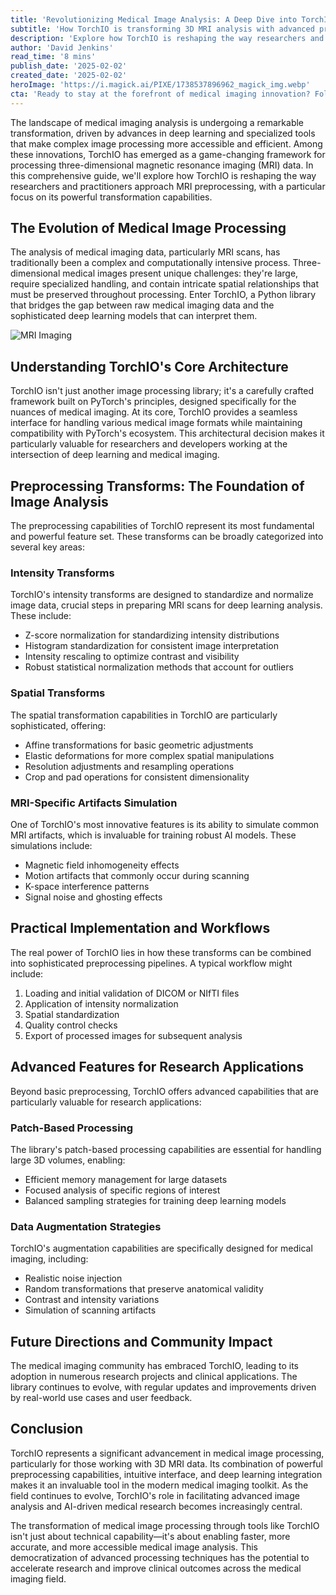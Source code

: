 ```yaml
---
title: 'Revolutionizing Medical Image Analysis: A Deep Dive into TorchIO for 3D MRI Processing'
subtitle: 'How TorchIO is transforming 3D MRI analysis with advanced preprocessing capabilities'
description: 'Explore how TorchIO is reshaping the way researchers and practitioners approach MRI preprocessing, with a focus on its powerful transformation capabilities for medical image analysis.'
author: 'David Jenkins'
read_time: '8 mins'
publish_date: '2025-02-02'
created_date: '2025-02-02'
heroImage: 'https://i.magick.ai/PIXE/1738537896962_magick_img.webp'
cta: 'Ready to stay at the forefront of medical imaging innovation? Follow us on LinkedIn for regular updates on breakthrough technologies like TorchIO and join a community of professionals shaping the future of healthcare imaging.'
---
```


The landscape of medical imaging analysis is undergoing a remarkable transformation, driven by advances in deep learning and specialized tools that make complex image processing more accessible and efficient. Among these innovations, TorchIO has emerged as a game-changing framework for processing three-dimensional magnetic resonance imaging (MRI) data. In this comprehensive guide, we'll explore how TorchIO is reshaping the way researchers and practitioners approach MRI preprocessing, with a particular focus on its powerful transformation capabilities.

## The Evolution of Medical Image Processing

The analysis of medical imaging data, particularly MRI scans, has traditionally been a complex and computationally intensive process. Three-dimensional medical images present unique challenges: they're large, require specialized handling, and contain intricate spatial relationships that must be preserved throughout processing. Enter TorchIO, a Python library that bridges the gap between raw medical imaging data and the sophisticated deep learning models that can interpret them.

![MRI Imaging](https://i.magick.ai/PIXE/1738206181100_magick_img.webp)

## Understanding TorchIO's Core Architecture

TorchIO isn't just another image processing library; it's a carefully crafted framework built on PyTorch's principles, designed specifically for the nuances of medical imaging. At its core, TorchIO provides a seamless interface for handling various medical image formats while maintaining compatibility with PyTorch's ecosystem. This architectural decision makes it particularly valuable for researchers and developers working at the intersection of deep learning and medical imaging.

## Preprocessing Transforms: The Foundation of Image Analysis

The preprocessing capabilities of TorchIO represent its most fundamental and powerful feature set. These transforms can be broadly categorized into several key areas:

### Intensity Transforms

TorchIO's intensity transforms are designed to standardize and normalize image data, crucial steps in preparing MRI scans for deep learning analysis. These include:

- Z-score normalization for standardizing intensity distributions
- Histogram standardization for consistent image interpretation
- Intensity rescaling to optimize contrast and visibility
- Robust statistical normalization methods that account for outliers

### Spatial Transforms

The spatial transformation capabilities in TorchIO are particularly sophisticated, offering:

- Affine transformations for basic geometric adjustments
- Elastic deformations for more complex spatial manipulations
- Resolution adjustments and resampling operations
- Crop and pad operations for consistent dimensionality

### MRI-Specific Artifacts Simulation

One of TorchIO's most innovative features is its ability to simulate common MRI artifacts, which is invaluable for training robust AI models. These simulations include:

- Magnetic field inhomogeneity effects
- Motion artifacts that commonly occur during scanning
- K-space interference patterns
- Signal noise and ghosting effects

## Practical Implementation and Workflows

The real power of TorchIO lies in how these transforms can be combined into sophisticated preprocessing pipelines. A typical workflow might include:

1. Loading and initial validation of DICOM or NIfTI files
2. Application of intensity normalization
3. Spatial standardization
4. Quality control checks
5. Export of processed images for subsequent analysis

## Advanced Features for Research Applications

Beyond basic preprocessing, TorchIO offers advanced capabilities that are particularly valuable for research applications:

### Patch-Based Processing

The library's patch-based processing capabilities are essential for handling large 3D volumes, enabling:

- Efficient memory management for large datasets
- Focused analysis of specific regions of interest
- Balanced sampling strategies for training deep learning models

### Data Augmentation Strategies

TorchIO's augmentation capabilities are specifically designed for medical imaging, including:

- Realistic noise injection
- Random transformations that preserve anatomical validity
- Contrast and intensity variations
- Simulation of scanning artifacts

## Future Directions and Community Impact

The medical imaging community has embraced TorchIO, leading to its adoption in numerous research projects and clinical applications. The library continues to evolve, with regular updates and improvements driven by real-world use cases and user feedback.

## Conclusion

TorchIO represents a significant advancement in medical image processing, particularly for those working with 3D MRI data. Its combination of powerful preprocessing capabilities, intuitive interface, and deep learning integration makes it an invaluable tool in the modern medical imaging toolkit. As the field continues to evolve, TorchIO's role in facilitating advanced image analysis and AI-driven medical research becomes increasingly central.

The transformation of medical image processing through tools like TorchIO isn't just about technical capability—it's about enabling faster, more accurate, and more accessible medical image analysis. This democratization of advanced processing techniques has the potential to accelerate research and improve clinical outcomes across the medical imaging field.